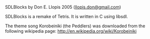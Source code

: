 SDLBlocks by Don E. Llopis 2005 (llopis.don@gmail.com)

SDLBlocks is a remake of Tetris. It is written in C using libsdl.

The theme song Korobeiniki (the Peddlers) was downloaded from the
following wikipedia page: http://en.wikipedia.org/wiki/Korobeiniki
